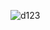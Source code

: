 ![d123](https://github.com/TrickAsta1337/Booking.com-Checker/assets/136797506/fcc32642-b2bf-47b3-8d83-b5501b1eb286)
